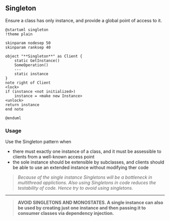 
## Singleton 

Ensure a class has only instance, and provide a global point of access to it.

```plantuml
@startuml singleton
!theme plain

skinparam nodesep 50
skinparam ranksep 40

object "**Singleton**" as Client {
    static GetInstance()
    SomeOperation()
    ---
    static instance
}
note right of Client
<lock>
if (instance <not initialized>) 
    instance = <make new Instance>
<unlock>
return instance
end note

@enduml
```

### Usage

Use the Singleton pattern when

* there must exactly one instance of a class, and it must be assessible to clients from a well-known access point
* the sole instance should be extensible by subclasses, and clients should be able to use an extended instance without modifying ther code

> *Because of the single instance Singletons will be a bottleneck in multithread applictions. Also using Singletons in code reduces the testability of code. Hence try to avoid using singletons.*

---

> **AVOID SINGLETONS AND MONOSTATES. A single instance can also be used by creating just one instance and then passing it to consumer classes via dependency injection.**
